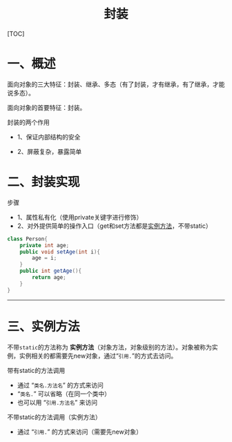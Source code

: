 <center><h1>封装</h1></center>

[TOC]

# 一、概述

面向对象的三大特征：封装、继承、多态（有了封装，才有继承，有了继承，才能说多态）。

面向对象的首要特征：封装。

封装的两个作用

- 1、保证内部结构的安全

- 2、屏蔽复杂，暴露简单

# 二、封装实现

步骤

+ 1、属性私有化（使用private关键字进行修饰）
+ 2、对外提供简单的操作入口（get和set方法都是[实例方法](#introduce)，不带static）

```java
class Person{
    private int age;
    public void setAge(int i){
        age = i;
    }
    public int getAge(){
        return age;
    }
}
```

---

# 三、<span id="introduce">实例方法</span>

不带`static`的方法称为 **实例方法**（对象方法，对象级别的方法）。对象被称为实例，实例相关的都需要先new对象，通过“`引用.`”的方式去访问。

带有static的方法调用

- 通过  “`类名.方法名`” 的方式来访问
- “`类名.`” 可以省略（在同一个类中）
- 也可以用 “`引用.方法名`” 来访问

不带static的方法调用（实例方法）

+ 通过 “`引用.`” 的方式来访问（需要先new对象）
